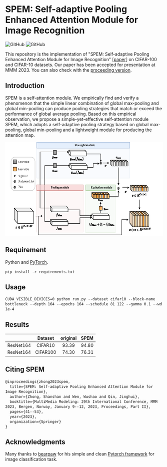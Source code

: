 # SPEM: Self-adaptive Pooling Enhanced Attention Module for Image Recognition

![GitHub](https://img.shields.io/github/license/gbup-group/DIANet.svg)
![GitHub](https://img.shields.io/badge/Qrange%20-group-orange)

This repository is the implementation of "SPEM: Self-adaptive Pooling Enhanced Attention Module for Image Recognition" [[paper]](https://arxiv.org/abs/2208.10322) on CIFAR-100 and CIFAR-10 datasets. Our paper has been accepted for presentation at MMM 2023. You can also check with the [proceeding version](https://link.springer.com/chapter/10.1007/978-3-031-27818-1_4).

## Introduction

SPEM is a self-attention module. We empirically find and verify a phenomenon that the simple linear combination of global max-pooling and global min-pooling can produce pooling strategies that match or exceed the performance of global average pooling. Based on this empirical observation, we propose a simple-yet-effective self-attention module SPEM, which adopts a self-adaptive pooling strategy based on global max-pooling, global min-pooling and a lightweight module for producing the attention map. 

<p align="center">
  <img src="https://github.com/Qrange-group/SPEM/blob/main/images/arch.png" width="600" height="300">
</p>

## Requirement
Python and [PyTorch](http://pytorch.org/).
```
pip install -r requirements.txt
```
## Usage
```
CUDA_VISIBLE_DEVICES=0 python run.py --dataset cifar10 --block-name bottleneck --depth 164 --epochs 164 --schedule 81 122 --gamma 0.1 --wd 1e-4
```

## Results
|                 |  Dataset  | original |  SPEM  |
|:---------------:|:------:|:--------:|:------:|
|    ResNet164    |CIFAR10 |   93.39  |  94.80 |
|    ResNet164    |CIFAR100|   74.30  |  76.31 |



## Citing SPEM

```
@inproceedings{zhong2023spem,
  title={SPEM: Self-adaptive Pooling Enhanced Attention Module for Image Recognition},
  author={Zhong, Shanshan and Wen, Wushao and Qin, Jinghui},
  booktitle={MultiMedia Modeling: 29th International Conference, MMM 2023, Bergen, Norway, January 9--12, 2023, Proceedings, Part II},
  pages={41--53},
  year={2023},
  organization={Springer}
}
```

## Acknowledgments
Many thanks to [bearpaw](https://github.com/bearpaw) for his simple and clean [Pytorch framework](https://github.com/bearpaw/pytorch-classification) for image classification task.
